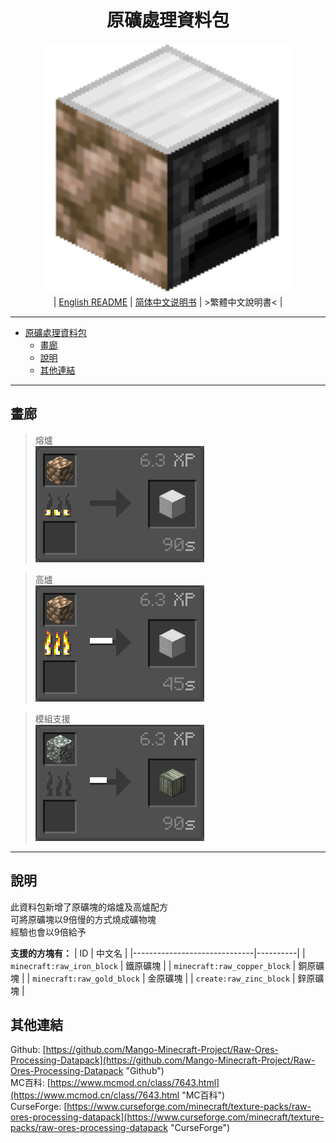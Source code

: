 <div align='center'>

# 原礦處理資料包
![../img/icon/icon%20400x400.png](../img/icon/icon%20400x400.png)  
| [English README](../README.md) | [简体中文说明书](./README/README.zho-Hans_CN.md) | >繁體中文說明書< |

</div>

---

- [原礦處理資料包](#原礦處理資料包)
  - [畫廊](#畫廊)
  - [說明](#說明)
  - [其他連結](#其他連結)

---

## 畫廊

>熔爐  
>![../img/docs/0.png](../img/docs/0.png)  

>高爐  
>![../img/docs/1.png](../img/docs/1.png)  

>模組支援  
>![../img/docs/2.png](../img/docs/2.png)

---

## 說明

此資料包新增了原礦塊的熔爐及高爐配方  
可將原礦塊以9倍慢的方式燒成礦物塊  
經驗也會以9倍給予  

**支援的方塊有：**
|              ID              | 中文名   |
|------------------------------|----------|
| `minecraft:raw_iron_block`   | 鐵原礦塊 |
| `minecraft:raw_copper_block` | 銅原礦塊 |
| `minecraft:raw_gold_block`   | 金原礦塊 |
| `create:raw_zinc_block`      | 鋅原礦塊 |

## 其他連結

Github: [https://github.com/Mango-Minecraft-Project/Raw-Ores-Processing-Datapack](https://github.com/Mango-Minecraft-Project/Raw-Ores-Processing-Datapack "Github")  
MC百科: [https://www.mcmod.cn/class/7643.html](https://www.mcmod.cn/class/7643.html "MC百科")  
CurseForge: [https://www.curseforge.com/minecraft/texture-packs/raw-ores-processing-datapack](https://www.curseforge.com/minecraft/texture-packs/raw-ores-processing-datapack "CurseForge")